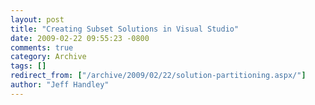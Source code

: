 ```yaml
---
layout: post
title: "Creating Subset Solutions in Visual Studio"
date: 2009-02-22 09:55:23 -0800
comments: true
category: Archive
tags: []
redirect_from: ["/archive/2009/02/22/solution-partitioning.aspx/"]
author: "Jeff Handley"
---
```


